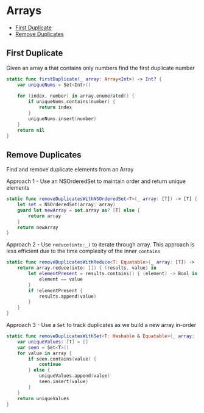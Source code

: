#  Arrays

- [First Duplicate](#first-duplicate)
- [Remove Duplicates](#remove-duplicates)

## First Duplicate

Given an array a that contains only numbers  find the first duplicate number

```swift
static func firstDuplicate(_ array: Array<Int>) -> Int? {
    var uniqueNums = Set<Int>()
    
    for (index, number) in array.enumerated() {
        if uniqueNums.contains(number) {
            return index
        }
        uniqueNums.insert(number)
    }
    return nil
}
```

## Remove Duplicates

Find and remove duplicate elements from an Array

Approach 1 - Use an NSOrderedSet to maintain order and return unique elements

```swift
static func removeDuplicatesWithNSOrderedSet<T>(_ array: [T]) -> [T] {
    let set = NSOrderedSet(array: array)
    guard let newArray = set.array as? [T] else {
        return array
    }
    return newArray
}
```

Approach 2 - Use `reduce(into:_)` to iterate through array. This approach is less efficient due to the time complexity of the inner `contains`

```swift
static func removeDuplicatesWithReduce<T: Equatable>(_ array: [T]) -> [T] {
    return array.reduce(into: []) { (results, value) in
        let elementPresent = results.contains() { (element) -> Bool in
            element == value
        }
        if !elementPresent {
            results.append(value)
        }
    }
}
```

Approach 3  - Use a `Set` to track duplicates as we build a new array in-order

```swift
static func removeDuplicatesWithSet<T: Hashable & Equatable>(_ array: [T]) -> [T] {
    var uniqueValues: [T] = []
    var seen = Set<T>()
    for value in array {
        if seen.contains(value) {
            continue
        } else {
            uniqueValues.append(value)
            seen.insert(value)
        }
    }
    return uniqueValues
}
```
